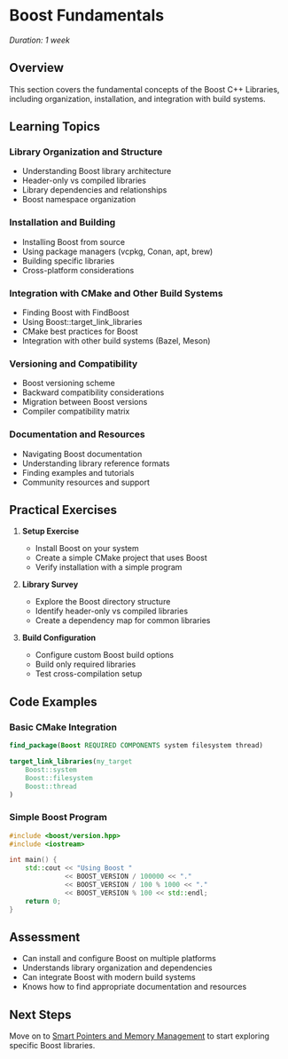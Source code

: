 # Boost Fundamentals

*Duration: 1 week*

## Overview

This section covers the fundamental concepts of the Boost C++ Libraries, including organization, installation, and integration with build systems.

## Learning Topics

### Library Organization and Structure
- Understanding Boost library architecture
- Header-only vs compiled libraries
- Library dependencies and relationships
- Boost namespace organization

### Installation and Building
- Installing Boost from source
- Using package managers (vcpkg, Conan, apt, brew)
- Building specific libraries
- Cross-platform considerations

### Integration with CMake and Other Build Systems
- Finding Boost with FindBoost
- Using Boost::target_link_libraries
- CMake best practices for Boost
- Integration with other build systems (Bazel, Meson)

### Versioning and Compatibility
- Boost versioning scheme
- Backward compatibility considerations
- Migration between Boost versions
- Compiler compatibility matrix

### Documentation and Resources
- Navigating Boost documentation
- Understanding library reference formats
- Finding examples and tutorials
- Community resources and support

## Practical Exercises

1. **Setup Exercise**
   - Install Boost on your system
   - Create a simple CMake project that uses Boost
   - Verify installation with a simple program

2. **Library Survey**
   - Explore the Boost directory structure
   - Identify header-only vs compiled libraries
   - Create a dependency map for common libraries

3. **Build Configuration**
   - Configure custom Boost build options
   - Build only required libraries
   - Test cross-compilation setup

## Code Examples

### Basic CMake Integration
```cmake
find_package(Boost REQUIRED COMPONENTS system filesystem thread)

target_link_libraries(my_target 
    Boost::system 
    Boost::filesystem 
    Boost::thread
)
```

### Simple Boost Program
```cpp
#include <boost/version.hpp>
#include <iostream>

int main() {
    std::cout << "Using Boost " 
              << BOOST_VERSION / 100000 << "."
              << BOOST_VERSION / 100 % 1000 << "."
              << BOOST_VERSION % 100 << std::endl;
    return 0;
}
```

## Assessment

- Can install and configure Boost on multiple platforms
- Understands library organization and dependencies
- Can integrate Boost with modern build systems
- Knows how to find appropriate documentation and resources

## Next Steps

Move on to [Smart Pointers and Memory Management](02_Smart_Pointers_Memory_Management.md) to start exploring specific Boost libraries.

